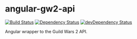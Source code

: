 angular-gw2-api
===============

[![Build Status](https://api.travis-ci.org/RedGlow/angular-gw2-api.svg)](https://api.travis-ci.org/RedGlow/angular-gw2-api.svg)
[![Dependency Status](https://david-dm.org/RedGlow/angular-gw2-api.svg)](https://david-dm.org/RedGlow/angular-gw2-api)
[![devDependency Status](https://david-dm.org/RedGlow/angular-gw2-api/dev-status.svg)](https://david-dm.org/RedGlow/angular-gw2-api#info=devDependencies)

Angular wrapper to the Guild Wars 2 API.
